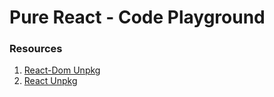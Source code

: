 # Pure React - Code Playground


### Resources
1. [React-Dom Unpkg](https://unpkg.com/react-dom@16.8.6/umd/react-dom.development.js "react-dom@16.8.6")
1. [React Unpkg](https://unpkg.com/react@16.8.6/umd/react.development.js "react@16.8.6")